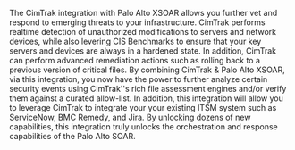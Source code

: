 The CimTrak integration with Palo Alto XSOAR allows you further vet and respond to emerging threats to your infrastructure.  CimTrak performs realtime detection of unauthorized modifications to servers and network devices, while also levering CIS Benchmarks to ensure that your key servers and devices are always in a hardened state.   In addition, CimTrak can perform advanced remediation actions such as rolling back to a previous version of critical files.    By combining CimTrak & Palo Alto XSOAR, via this integration, you now have the power to further analyze certain security events using CimTrak''s rich file assessment engines and/or verify them against a curated allow-list.   In addition, this integration will allow you to leverage CimTrak to integrate your your existing ITSM system such as ServiceNow, BMC Remedy, and Jira.     By unlocking dozens of new capabilities, this integration truly unlocks the orchestration and response capabilities of the Palo Alto SOAR.